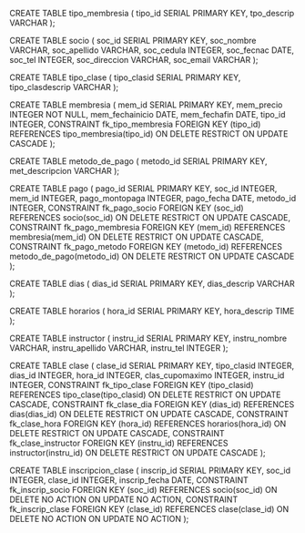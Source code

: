 CREATE TABLE tipo_membresia (
    tipo_id SERIAL PRIMARY KEY,
    tpo_descrip VARCHAR
);

CREATE TABLE socio (
    soc_id SERIAL PRIMARY KEY,
    soc_nombre VARCHAR,
    soc_apellido VARCHAR,
    soc_cedula INTEGER,
    soc_fecnac DATE,
    soc_tel INTEGER,
    soc_direccion VARCHAR,
    soc_email VARCHAR
);

CREATE TABLE tipo_clase (
    tipo_clasid SERIAL PRIMARY KEY,
    tipo_clasdescrip VARCHAR
);

CREATE TABLE membresia (
    mem_id SERIAL PRIMARY KEY,
    mem_precio INTEGER NOT NULL,
    mem_fechainicio DATE,
    mem_fechafin DATE,
    tipo_id INTEGER,
    CONSTRAINT fk_tipo_membresia FOREIGN KEY (tipo_id) REFERENCES tipo_membresia(tipo_id)
        ON DELETE RESTRICT ON UPDATE CASCADE
);

CREATE TABLE metodo_de_pago (
    metodo_id SERIAL PRIMARY KEY,
    met_descripcion VARCHAR
);

CREATE TABLE pago (
    pago_id SERIAL PRIMARY KEY,
    soc_id INTEGER,
    mem_id INTEGER,
    pago_montopaga INTEGER,
    pago_fecha DATE,
    metodo_id INTEGER,
    CONSTRAINT fk_pago_socio FOREIGN KEY (soc_id) REFERENCES socio(soc_id)
        ON DELETE RESTRICT ON UPDATE CASCADE,
    CONSTRAINT fk_pago_membresia FOREIGN KEY (mem_id) REFERENCES membresia(mem_id)
        ON DELETE RESTRICT ON UPDATE CASCADE,
    CONSTRAINT fk_pago_metodo FOREIGN KEY (metodo_id) REFERENCES metodo_de_pago(metodo_id)
        ON DELETE RESTRICT ON UPDATE CASCADE
);

CREATE TABLE dias (
    dias_id SERIAL PRIMARY KEY,
    dias_descrip VARCHAR
);

CREATE TABLE horarios (
    hora_id SERIAL PRIMARY KEY,
    hora_descrip TIME
);

CREATE TABLE instructor (
    instru_id SERIAL PRIMARY KEY,
    instru_nombre VARCHAR,
    instru_apellido VARCHAR,
    instru_tel INTEGER
);

CREATE TABLE clase (
    clase_id SERIAL PRIMARY KEY,
    tipo_clasid INTEGER,
    dias_id INTEGER,
    hora_id INTEGER,
    clas_cupomaximo INTEGER,
    instru_id INTEGER,
    CONSTRAINT fk_tipo_clase FOREIGN KEY (tipo_clasid) REFERENCES tipo_clase(tipo_clasid)
        ON DELETE RESTRICT ON UPDATE CASCADE,
    CONSTRAINT fk_clase_dia FOREIGN KEY (dias_id) REFERENCES dias(dias_id)
        ON DELETE RESTRICT ON UPDATE CASCADE,
    CONSTRAINT fk_clase_hora FOREIGN KEY (hora_id) REFERENCES horarios(hora_id)
        ON DELETE RESTRICT ON UPDATE CASCADE,
    CONSTRAINT fk_clase_instructor FOREIGN KEY (instru_id) REFERENCES instructor(instru_id)
        ON DELETE RESTRICT ON UPDATE CASCADE
);

CREATE TABLE inscripcion_clase (
    inscrip_id SERIAL PRIMARY KEY,
    soc_id INTEGER,
    clase_id INTEGER,
    inscrip_fecha DATE,
    CONSTRAINT fk_inscrip_socio FOREIGN KEY (soc_id) REFERENCES socio(soc_id)
        ON DELETE NO ACTION ON UPDATE NO ACTION,
    CONSTRAINT fk_inscrip_clase FOREIGN KEY (clase_id) REFERENCES clase(clase_id)
        ON DELETE NO ACTION ON UPDATE NO ACTION
);
